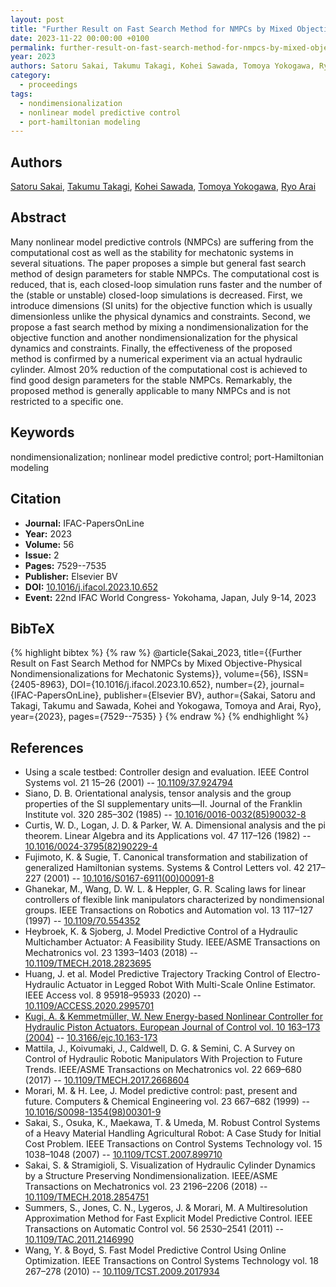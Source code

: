 ```yaml
---
layout: post
title: "Further Result on Fast Search Method for NMPCs by Mixed Objective-Physical Nondimensionalizations for Mechatonic Systems"
date: 2023-11-22 00:00:00 +0100
permalink: further-result-on-fast-search-method-for-nmpcs-by-mixed-objective-physical-nondimensionalizations-for-mechatonic-systems
year: 2023
authors: Satoru Sakai, Takumu Takagi, Kohei Sawada, Tomoya Yokogawa, Ryo Arai
category:
  - proceedings
tags:
  - nondimensionalization
  - nonlinear model predictive control
  - port-hamiltonian modeling
---
```

 
## Authors
[Satoru Sakai](authors/satoru_sakai), [Takumu Takagi](authors/takumu_takagi), [Kohei Sawada](authors/kohei_sawada), [Tomoya Yokogawa](authors/tomoya_yokogawa), [Ryo Arai](authors/ryo_arai)
 
## Abstract
Many nonlinear model predictive controls (NMPCs) are suffering from the computational cost as well as the stability for mechatonic systems in several situations. The paper proposes a simple but general fast search method of design parameters for stable NMPCs. The computational cost is reduced, that is, each closed-loop simulation runs faster and the number of the (stable or unstable) closed-loop simulations is decreased. First, we introduce dimensions (SI units) for the objective function which is usually dimensionless unlike the physical dynamics and constraints. Second, we propose a fast search method by mixing a nondimensionalization for the objective function and another nondimensionalization for the physical dynamics and constraints. Finally, the effectiveness of the proposed method is confirmed by a numerical experiment via an actual hydraulic cylinder. Almost 20% reduction of the computational cost is achieved to find good design parameters for the stable NMPCs. Remarkably, the proposed method is generally applicable to many NMPCs and is not restricted to a specific one.
 
## Keywords
nondimensionalization; nonlinear model predictive control; port-Hamiltonian modeling
 
## Citation
- **Journal:** IFAC-PapersOnLine
- **Year:** 2023
- **Volume:** 56
- **Issue:** 2
- **Pages:** 7529--7535
- **Publisher:** Elsevier BV
- **DOI:** [10.1016/j.ifacol.2023.10.652](https://doi.org/10.1016/j.ifacol.2023.10.652)
- **Event:** 22nd IFAC World Congress- Yokohama, Japan, July 9-14, 2023
 
## BibTeX
{% highlight bibtex %}
{% raw %}
@article{Sakai_2023,
  title={{Further Result on Fast Search Method for NMPCs by Mixed Objective-Physical Nondimensionalizations for Mechatonic Systems}},
  volume={56},
  ISSN={2405-8963},
  DOI={10.1016/j.ifacol.2023.10.652},
  number={2},
  journal={IFAC-PapersOnLine},
  publisher={Elsevier BV},
  author={Sakai, Satoru and Takagi, Takumu and Sawada, Kohei and Yokogawa, Tomoya and Arai, Ryo},
  year={2023},
  pages={7529--7535}
}
{% endraw %}
{% endhighlight %}
 
## References
- Using a scale testbed: Controller design and evaluation. IEEE Control Systems vol. 21 15–26 (2001) -- [10.1109/37.924794](https://doi.org/10.1109/37.924794)
- Siano, D. B. Orientational analysis, tensor analysis and the group properties of the SI supplementary units—II. Journal of the Franklin Institute vol. 320 285–302 (1985) -- [10.1016/0016-0032(85)90032-8](https://doi.org/10.1016/0016-0032(85)90032-8)
- Curtis, W. D., Logan, J. D. & Parker, W. A. Dimensional analysis and the pi theorem. Linear Algebra and its Applications vol. 47 117–126 (1982) -- [10.1016/0024-3795(82)90229-4](https://doi.org/10.1016/0024-3795(82)90229-4)
- Fujimoto, K. & Sugie, T. Canonical transformation and stabilization of generalized Hamiltonian systems. Systems &amp; Control Letters vol. 42 217–227 (2001) -- [10.1016/S0167-6911(00)00091-8](https://doi.org/10.1016/S0167-6911(00)00091-8)
- Ghanekar, M., Wang, D. W. L. & Heppler, G. R. Scaling laws for linear controllers of flexible link manipulators characterized by nondimensional groups. IEEE Transactions on Robotics and Automation vol. 13 117–127 (1997) -- [10.1109/70.554352](https://doi.org/10.1109/70.554352)
- Heybroek, K. & Sjoberg, J. Model Predictive Control of a Hydraulic Multichamber Actuator: A Feasibility Study. IEEE/ASME Transactions on Mechatronics vol. 23 1393–1403 (2018) -- [10.1109/TMECH.2018.2823695](https://doi.org/10.1109/TMECH.2018.2823695)
- Huang, J. et al. Model Predictive Trajectory Tracking Control of Electro-Hydraulic Actuator in Legged Robot With Multi-Scale Online Estimator. IEEE Access vol. 8 95918–95933 (2020) -- [10.1109/ACCESS.2020.2995701](https://doi.org/10.1109/ACCESS.2020.2995701)
- [Kugi, A. & Kemmetmüller, W. New Energy-based Nonlinear Controller for Hydraulic Piston Actuators. European Journal of Control vol. 10 163–173 (2004)](new-energy-based-nonlinear-controller-for-hydraulic-piston-actuators) -- [10.3166/ejc.10.163-173](https://doi.org/10.3166/ejc.10.163-173)
- Mattila, J., Koivumaki, J., Caldwell, D. G. & Semini, C. A Survey on Control of Hydraulic Robotic Manipulators With Projection to Future Trends. IEEE/ASME Transactions on Mechatronics vol. 22 669–680 (2017) -- [10.1109/TMECH.2017.2668604](https://doi.org/10.1109/TMECH.2017.2668604)
- Morari, M. & H. Lee, J. Model predictive control: past, present and future. Computers &amp; Chemical Engineering vol. 23 667–682 (1999) -- [10.1016/S0098-1354(98)00301-9](https://doi.org/10.1016/S0098-1354(98)00301-9)
- Sakai, S., Osuka, K., Maekawa, T. & Umeda, M. Robust Control Systems of a Heavy Material Handling Agricultural Robot: A Case Study for Initial Cost Problem. IEEE Transactions on Control Systems Technology vol. 15 1038–1048 (2007) -- [10.1109/TCST.2007.899710](https://doi.org/10.1109/TCST.2007.899710)
- Sakai, S. & Stramigioli, S. Visualization of Hydraulic Cylinder Dynamics by a Structure Preserving Nondimensionalization. IEEE/ASME Transactions on Mechatronics vol. 23 2196–2206 (2018) -- [10.1109/TMECH.2018.2854751](https://doi.org/10.1109/TMECH.2018.2854751)
- Summers, S., Jones, C. N., Lygeros, J. & Morari, M. A Multiresolution Approximation Method for Fast Explicit Model Predictive Control. IEEE Transactions on Automatic Control vol. 56 2530–2541 (2011) -- [10.1109/TAC.2011.2146990](https://doi.org/10.1109/TAC.2011.2146990)
- Wang, Y. & Boyd, S. Fast Model Predictive Control Using Online Optimization. IEEE Transactions on Control Systems Technology vol. 18 267–278 (2010) -- [10.1109/TCST.2009.2017934](https://doi.org/10.1109/TCST.2009.2017934)

